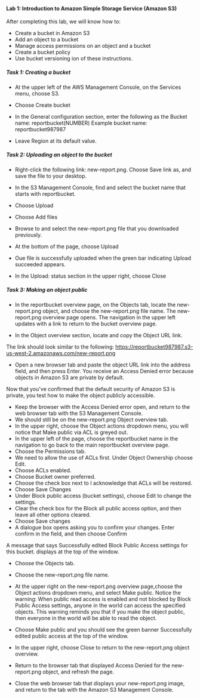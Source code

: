 ####    Lab 1: Introduction to Amazon Simple Storage Service (Amazon S3)

After completing this lab, we will know how to:

+   Create a bucket in Amazon S3
+   Add an object to a bucket
+   Manage access permissions on an object and a bucket
+   Create a bucket policy
+   Use bucket versioning
 ion of these instructions.

#####   Task 1: Creating a bucket

+   At the upper left of the AWS Management Console, on the Services menu, choose S3.
+   Choose Create bucket
 
+   In the General configuration section, enter the following as the Bucket name: reportbucket(NUMBER)
    Example bucket name: reportbucket987987

+   Leave Region at its default value.    

#####   Task 2: Uploading an object to the bucket
+   Right-click the following link: new-report.png. Choose Save link as, and save the file to your desktop.
+   In the S3 Management Console, find and select the bucket name that starts with reportbucket.
+   Choose Upload
+   Choose Add files
+   Browse to and select the new-report.png file that you downloaded previously.
+   At the bottom of the page, choose Upload
+   Oue file is successfully uploaded when the green bar indicating Upload succeeded appears.

+   In the Upload: status section in the upper right, choose Close

#####   Task 3: Making an object public
+   In the reportbucket overview page, on the Objects tab, locate the new-report.png object, and choose the new-report.png file name.
The new-report.png overview page opens. The navigation in the upper left updates with a link to return to the bucket overview page.

+   In the Object overview section, locate and copy the Object URL link.

The link should look similar to the following: https://reportbucket987987.s3-us-west-2.amazonaws.com/new-report.png

+   Open a new browser tab and paste the object URL link into the address field, and then press Enter.
You receive an Access Denied error because objects in Amazon S3 are private by default.

Now that you've confirmed that the default security of Amazon S3 is private, you test how to make the object publicly accessible.

+   Keep the browser with the Access Denied error open, and return to the web browser tab with the S3 Management Console.
+   We should still be on the new-report.png Object overview tab.
+   In the upper right, choose the Object actions dropdown menu, you will notice that Make public via ACL is greyed out.
+   In the upper left of the page, choose the reportbucket name in the navigation to go back to the main reportbucket overview page.
+   Choose the Permissions tab.
+   We need to allow the use of ACLs first. Under Object Ownership choose Edit.
+   Choose ACLs enabled.
+   Choose Bucket owner preferred.
+   Choose the  check box next to I acknowledge that ACLs will be restored.
+   Choose Save Changes
+   Under Block public access (bucket settings), choose Edit to change the settings.
+   Clear the check box for the Block all public access option, and then leave all other options cleared.
+   Choose Save changes
+   A dialogue box opens asking you to confirm your changes. Enter confirm in the field, and then choose Confirm

A message that says Successfully edited Block Public Access settings for this bucket. displays at the top of the window.

+   Choose the Objects tab.
+   Choose the new-report.png file name.
+   At the upper right on the new-report.png overview page,choose the Object actions dropdown menu, and select Make public.
 Notice the warning: When public read access is enabled and not blocked by Block Public Access settings, anyone in the world can access the specified objects. This warning reminds you that if you make the object public, then everyone in the world will be able to read the object. 

+   Choose Make public and you should see the green banner Successfully edited public access at the top of the window.
+   In the upper right, choose Close to return to the new-report.png object overview.
+   Return to the browser tab that displayed Access Denied for the new-report.png object, and refresh the page.

+   Close the web browser tab that displays your new-report.png image, and return to the tab with the Amazon S3 Management Console.